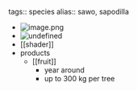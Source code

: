 tags:: species
alias:: sawo, sapodilla

- ![image.png](https://peach-geographical-bat-397.mypinata.cloud/ipfs/QmRMTs6LwDpmW71tayKZhVqczmL5XSpWQwM5YVh5tRXDtG)
- ![undefined](https://peach-geographical-bat-397.mypinata.cloud/ipfs/QmRdLsDSwvj3HZos91eYMw1L67UhwqFFh9n8xzbZudyKjf)
- [[shader]]
- products
	- [[fruit]]
		- year around
		- up to 300 kg per tree
